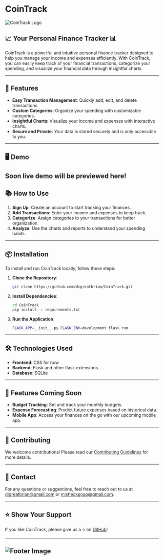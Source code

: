 # CoinTrack

![CoinTrack Logo](https://via.placeholder.com/728x90.png?text=CoinTrack+Logo)

## 📈 Your Personal Finance Tracker 📊

CoinTrack is a powerful and intuitive personal finance tracker designed to help you manage your income and expenses efficiently. With CoinTrack, you can easily keep track of your financial transactions, categorize your spending, and visualize your financial data through insightful charts.

---

## 🚀 Features

- **Easy Transaction Management**: Quickly add, edit, and delete transactions.
- **Custom Categories**: Organize your spending with customizable categories.
- **Insightful Charts**: Visualize your income and expenses with interactive charts.
- **Secure and Private**: Your data is stored securely and is only accessible to you.

---

## 🖥️ Demo

Soon live demo will be previewed here!
---

## 📚 How to Use

1. **Sign Up**: Create an account to start tracking your finances.
2. **Add Transactions**: Enter your income and expenses to keep track.
3. **Categorize**: Assign categories to your transactions for better organization.
4. **Analyze**: Use the charts and reports to understand your spending habits.

---

## 📦 Installation

To install and run CoinTrack locally, follow these steps:

1. **Clone the Repository**:
    ```bash
    git clone https://github.com/digreatbrian/CoinTrack.git
    ```

2. **Install Dependencies**:
    ```bash
    cd CoinTrack
    pip install -r requirements.txt
    ```

3. **Run the Application**:
    ```bash
    FLASK_APP=__init__.py FLASK_ENV=development flask run
    ```

---

## 🛠️ Technologies Used

- **Frontend**: CSS for now
- **Backend**: Flask and other flask extensions
- **Database**: SQLite

---

## 🌟 Features Coming Soon

- **Budget Tracking**: Set and track your monthly budgets.
- **Expense Forecasting**: Predict future expenses based on historical data.
- **Mobile App**: Access your finances on the go with our upcoming mobile app.

---

## 📝 Contributing

We welcome contributions! Please read our [Contributing Guidelines](CONTRIBUTING.md) for more details.

---

## 📧 Contact

For any questions or suggestions, feel free to reach out to us at [digreatbrian@gmail.com](mailto:digreatbrian@cointrack.com) or [misheckgogo@gmail.com](mailto:misheckgogo@cointrack.com).

---

## ⭐️ Show Your Support

If you like CoinTrack, please give us a ⭐️ on [GitHub](https://github.com/digreatbrian/CoinTrack.git)!

---

![Footer Image](https://via.placeholder.com/728x90.png?text=Thank+You+for+Using+CoinTrack)
---

